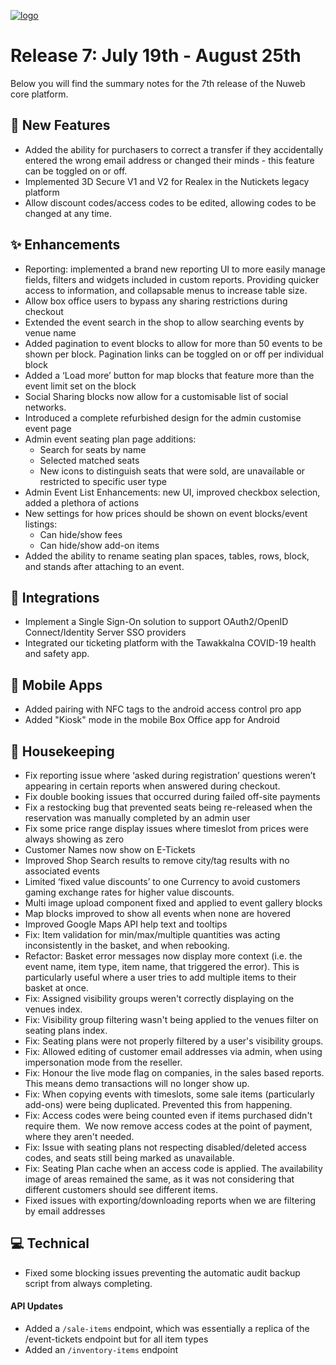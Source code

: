 [![logo](https://user-images.githubusercontent.com/57409655/115874120-a567c880-a43b-11eb-95ea-9297cfea6658.png)](/releases)


# Release 7: July 19th - August 25th
Below you will find the summary notes for the 7th release of the Nuweb core platform.

## 🚀 New Features
- Added the ability for purchasers to correct a transfer if they accidentally entered the wrong email address or changed their minds - this feature can be toggled on or off.
- Implemented 3D Secure V1 and V2 for Realex in the Nutickets legacy platform
- Allow discount codes/access codes to be edited, allowing codes to be changed at any time.


## ✨ Enhancements
- Reporting: implemented a brand new reporting UI to more easily manage fields, filters and widgets included in custom reports. Providing quicker access to information, and collapsable menus to increase table size. 
- Allow box office users to bypass any sharing restrictions during checkout
- Extended the event search in the shop to allow searching events by venue name
- Added pagination to event blocks to allow for more than 50 events to be shown per block. Pagination links can be toggled on or off per individual block
- Added a ‘Load more’ button for map blocks that feature more than the event limit set on the block
- Social Sharing blocks now allow for a customisable list of social networks.  
- Introduced a complete refurbished design for the admin customise event page
- Admin event seating plan page additions:
    - Search for seats by name
    - Selected matched seats
    - New icons to distinguish seats that were sold, are unavailable or restricted to specific user type
- Admin Event List Enhancements: new UI, improved checkbox selection, added a plethora of actions
- New settings for how prices should be shown on event blocks/event listings:
    - Can hide/show fees
    - Can hide/show add-on items
- Added the ability to rename seating plan spaces, tables, rows, block, and stands after attaching to an event.


## 🤝 Integrations
- Implement a Single Sign-On solution to support OAuth2/OpenID Connect/Identity Server SSO providers
- Integrated our ticketing platform with the Tawakkalna COVID-19 health and safety app.


## 📱 Mobile Apps
- Added pairing with NFC tags to the android access control pro app
- Added "Kiosk" mode in the mobile Box Office app for Android

## 🧹 Housekeeping
- Fix reporting issue where ‘asked during registration’ questions weren’t appearing in certain reports when answered during checkout.
- Fix double booking issues that occurred during failed off-site payments
- Fix a restocking bug that prevented seats being re-released when the reservation was manually completed by an admin user
- Fix some price range display issues where timeslot from prices were always showing as zero
- Customer Names now show on E-Tickets
- Improved Shop Search results to remove city/tag results with no associated events
- Limited ‘fixed value discounts’ to one Currency to avoid customers gaming exchange rates for higher value discounts.
- Multi image upload component fixed and applied to event gallery blocks
- Map blocks improved to show all events when none are hovered
- Improved Google Maps API help text and tooltips
- Fix: Item validation for min/max/multiple quantities was acting inconsistently in the basket, and when rebooking.
- Refactor: Basket error messages now display more context (i.e. the event name, item type, item name, that triggered the error). This is particularly useful where a user tries to add multiple items to their basket at once.
- Fix: Assigned visibility groups weren't correctly displaying on the venues index.
- Fix: Visibility group filtering wasn't being applied to the venues filter on seating plans index.
- Fix: Seating plans were not properly filtered by a user's visibility groups.
- Fix: Allowed editing of customer email addresses via admin, when using impersonation mode from the reseller.
- Fix: Honour the live mode flag on companies, in the sales based reports. This means demo transactions will no longer show up.
- Fix: When copying events with timeslots, some sale items (particularly add-ons) were being duplicated. Prevented this from happening.
- Fix: Access codes were being counted even if items purchased didn't require them.  We now remove access codes at the point of payment, where they aren't needed.
- Fix: Issue with seating plans not respecting disabled/deleted access codes, and seats still being marked as unavailable.
- Fix: Seating Plan cache when an access code is applied. The availability image of areas remained the same, as it was not considering that different customers should see different items.
- Fixed issues with exporting/downloading reports when we are filtering by email addresses


## 💻 Technical
- Fixed some blocking issues preventing the automatic audit backup script from always completing.

#### API Updates
- Added a `/sale-items` endpoint, which was essentially a replica of the /event-tickets endpoint but for all item types
- Added an `/inventory-items` endpoint

<style>
  header, footer { display: none; }
  section { width: 100% }
</style>
